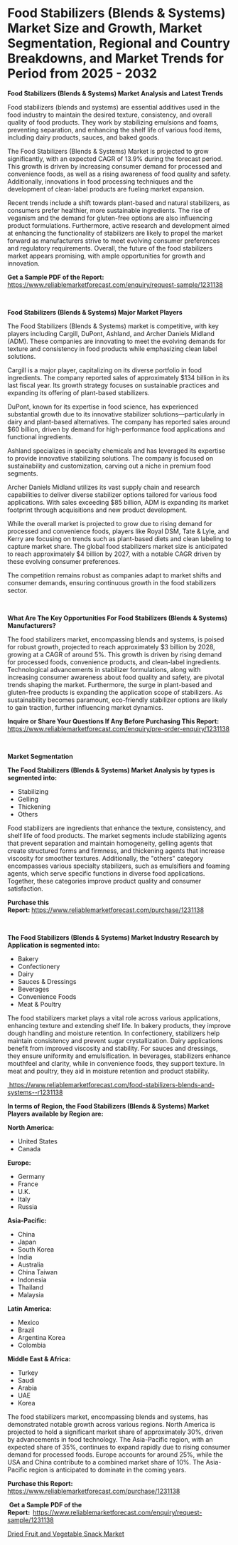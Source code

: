 <p><h1>Food Stabilizers (Blends & Systems) Market Size and Growth, Market Segmentation, Regional and Country Breakdowns, and Market Trends for Period from 2025 -  2032</h1></p><p><strong>Food Stabilizers (Blends & Systems) Market Analysis and Latest Trends</strong></p>
<p><p>Food stabilizers (blends and systems) are essential additives used in the food industry to maintain the desired texture, consistency, and overall quality of food products. They work by stabilizing emulsions and foams, preventing separation, and enhancing the shelf life of various food items, including dairy products, sauces, and baked goods. </p><p>The Food Stabilizers (Blends & Systems) Market is projected to grow significantly, with an expected CAGR of 13.9% during the forecast period. This growth is driven by increasing consumer demand for processed and convenience foods, as well as a rising awareness of food quality and safety. Additionally, innovations in food processing techniques and the development of clean-label products are fueling market expansion.</p><p>Recent trends include a shift towards plant-based and natural stabilizers, as consumers prefer healthier, more sustainable ingredients. The rise of veganism and the demand for gluten-free options are also influencing product formulations. Furthermore, active research and development aimed at enhancing the functionality of stabilizers are likely to propel the market forward as manufacturers strive to meet evolving consumer preferences and regulatory requirements. Overall, the future of the food stabilizers market appears promising, with ample opportunities for growth and innovation.</p></p>
<p><strong>Get a Sample PDF of the Report:&nbsp;</strong> <a href="https://www.reliablemarketforecast.com/enquiry/request-sample/1231138?utm_campaign=2736&utm_medium=2&utm_source=Github&utm_content=ia&utm_term=07042025&utm_id=food-stabilizers-blends-systems">https://www.reliablemarketforecast.com/enquiry/request-sample/1231138</a></p>
<p>&nbsp;</p>
<p><strong>Food Stabilizers (Blends & Systems) Major Market Players</strong></p>
<p><p>The Food Stabilizers (Blends & Systems) market is competitive, with key players including Cargill, DuPont, Ashland, and Archer Daniels Midland (ADM). These companies are innovating to meet the evolving demands for texture and consistency in food products while emphasizing clean label solutions.</p><p>Cargill is a major player, capitalizing on its diverse portfolio in food ingredients. The company reported sales of approximately $134 billion in its last fiscal year. Its growth strategy focuses on sustainable practices and expanding its offering of plant-based stabilizers.</p><p>DuPont, known for its expertise in food science, has experienced substantial growth due to its innovative stabilizer solutions—particularly in dairy and plant-based alternatives. The company has reported sales around $60 billion, driven by demand for high-performance food applications and functional ingredients.</p><p>Ashland specializes in specialty chemicals and has leveraged its expertise to provide innovative stabilizing solutions. The company is focused on sustainability and customization, carving out a niche in premium food segments.</p><p>Archer Daniels Midland utilizes its vast supply chain and research capabilities to deliver diverse stabilizer options tailored for various food applications. With sales exceeding $85 billion, ADM is expanding its market footprint through acquisitions and new product development.</p><p>While the overall market is projected to grow due to rising demand for processed and convenience foods, players like Royal DSM, Tate & Lyle, and Kerry are focusing on trends such as plant-based diets and clean labeling to capture market share. The global food stabilizers market size is anticipated to reach approximately $4 billion by 2027, with a notable CAGR driven by these evolving consumer preferences. </p><p>The competition remains robust as companies adapt to market shifts and consumer demands, ensuring continuous growth in the food stabilizers sector.</p></p>
<p>&nbsp;</p>
<p><strong>What Are The Key Opportunities For Food Stabilizers (Blends & Systems) Manufacturers?</strong></p>
<p><p>The food stabilizers market, encompassing blends and systems, is poised for robust growth, projected to reach approximately $3 billion by 2028, growing at a CAGR of around 5%. This growth is driven by rising demand for processed foods, convenience products, and clean-label ingredients. Technological advancements in stabilizer formulations, along with increasing consumer awareness about food quality and safety, are pivotal trends shaping the market. Furthermore, the surge in plant-based and gluten-free products is expanding the application scope of stabilizers. As sustainability becomes paramount, eco-friendly stabilizer options are likely to gain traction, further influencing market dynamics.</p></p>
<p><strong>Inquire or Share Your Questions If Any Before Purchasing This Report:</strong> <a href="https://www.reliablemarketforecast.com/enquiry/pre-order-enquiry/1231138?utm_campaign=2736&utm_medium=2&utm_source=Github&utm_content=ia&utm_term=07042025&utm_id=food-stabilizers-blends-systems">https://www.reliablemarketforecast.com/enquiry/pre-order-enquiry/1231138</a></p>
<p>&nbsp;</p>
<p><strong>Market Segmentation</strong></p>
<p><strong>The Food Stabilizers (Blends & Systems) Market Analysis by types is segmented into:</strong></p>
<p><ul><li>Stabilizing</li><li>Gelling</li><li>Thickening</li><li>Others</li></ul></p>
<p><p>Food stabilizers are ingredients that enhance the texture, consistency, and shelf life of food products. The market segments include stabilizing agents that prevent separation and maintain homogeneity, gelling agents that create structured forms and firmness, and thickening agents that increase viscosity for smoother textures. Additionally, the "others" category encompasses various specialty stabilizers, such as emulsifiers and foaming agents, which serve specific functions in diverse food applications. Together, these categories improve product quality and consumer satisfaction.</p></p>
<p><strong>Purchase this Report:&nbsp;</strong><a href="https://www.reliablemarketforecast.com/purchase/1231138?utm_campaign=2736&utm_medium=2&utm_source=Github&utm_content=ia&utm_term=07042025&utm_id=food-stabilizers-blends-systems">https://www.reliablemarketforecast.com/purchase/1231138</a></p>
<p>&nbsp;</p>
<p><strong>The Food Stabilizers (Blends & Systems) Market Industry Research by Application is segmented into:</strong></p>
<p><ul><li>Bakery</li><li>Confectionery</li><li>Dairy</li><li>Sauces & Dressings</li><li>Beverages</li><li>Convenience Foods</li><li>Meat & Poultry</li></ul></p>
<p><p>The food stabilizers market plays a vital role across various applications, enhancing texture and extending shelf life. In bakery products, they improve dough handling and moisture retention. In confectionery, stabilizers help maintain consistency and prevent sugar crystallization. Dairy applications benefit from improved viscosity and stability. For sauces and dressings, they ensure uniformity and emulsification. In beverages, stabilizers enhance mouthfeel and clarity, while in convenience foods, they support texture. In meat and poultry, they aid in moisture retention and product stability.</p></p>
<p><a href="https://www.reliablemarketforecast.com/food-stabilizers-blends-and-systems--r1231138?utm_campaign=2736&utm_medium=2&utm_source=Github&utm_content=ia&utm_term=07042025&utm_id=food-stabilizers-blends-systems">&nbsp;https://www.reliablemarketforecast.com/food-stabilizers-blends-and-systems--r1231138</a></p>
<p><strong>In terms of Region, the Food Stabilizers (Blends & Systems) Market Players available by Region are:</strong></p>
<p>
    <p> <strong> North America: </strong>
        <ul>
            <li>United States</li>
            <li>Canada</li>
        </ul>
        </p> 
    <p> <strong> Europe: </strong>
        <ul>
            <li>Germany</li>
            <li>France</li>
            <li>U.K.</li>
            <li>Italy</li>
            <li>Russia</li>
        </ul>
        </p> 
    <p> <strong> Asia-Pacific: </strong>
        <ul>
            <li>China</li>
            <li>Japan</li>
            <li>South Korea</li>
            <li>India</li>
            <li>Australia</li>
            <li>China Taiwan</li>
            <li>Indonesia</li>
            <li>Thailand</li>
            <li>Malaysia</li>
        </ul>
        </p> 
    <p> <strong> Latin America: </strong>
        <ul>
            <li>Mexico</li>
            <li>Brazil</li>
            <li>Argentina Korea</li>
            <li>Colombia</li>
        </ul>
        </p> 
    <p> <strong> Middle East & Africa: </strong>
        <ul>
            <li>Turkey</li>
            <li>Saudi</li>
            <li>Arabia</li>
            <li>UAE</li>
            <li>Korea</li>
        </ul>
    </p>
    </p>
<p><p>The food stabilizers market, encompassing blends and systems, has demonstrated notable growth across various regions. North America is projected to hold a significant market share of approximately 30%, driven by advancements in food technology. The Asia-Pacific region, with an expected share of 35%, continues to expand rapidly due to rising consumer demand for processed foods. Europe accounts for around 25%, while the USA and China contribute to a combined market share of 10%. The Asia-Pacific region is anticipated to dominate in the coming years.</p></p>
<p><strong>Purchase this Report: </strong><a href="https://www.reliablemarketforecast.com/purchase/1231138?utm_campaign=2736&utm_medium=2&utm_source=Github&utm_content=ia&utm_term=07042025&utm_id=food-stabilizers-blends-systems">https://www.reliablemarketforecast.com/purchase/1231138</a></p>
<p>&nbsp;<strong>Get a Sample PDF of the Report:&nbsp;&nbsp;</strong><a href="https://www.reliablemarketforecast.com/enquiry/request-sample/1231138?utm_campaign=2736&utm_medium=2&utm_source=Github&utm_content=ia&utm_term=07042025&utm_id=food-stabilizers-blends-systems">https://www.reliablemarketforecast.com/enquiry/request-sample/1231138</a></p>
<p><strong></strong></p>
<p><p><a href="https://github.com/elitasvimal/Market-Research-Report-List-1/blob/main/dried-fruit-and-vegetable-snack-market.md?utm_campaign=2736&utm_medium=2&utm_source=Github&utm_content=ia&utm_term=07042025&utm_id=food-stabilizers-blends-systems">Dried Fruit and Vegetable Snack Market</a></p></p>